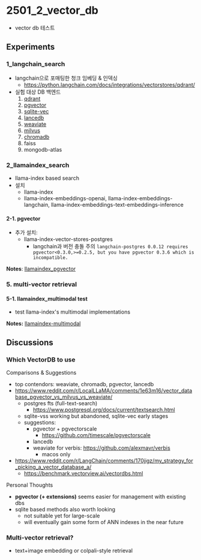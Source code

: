 # 2501_2_vector_db
* vector db 테스트

## Experiments
### 1_langchain_search
* langchain으로 포매팅한 청크 임베딩 & 인덱싱
    * https://python.langchain.com/docs/integrations/vectorstores/qdrant/
* 실험 대상 DB 백엔드
    1. [qdrant](./docs/langchain_qdrant.md)
    2. [pgvector](./docs/langchain_pgvector.md)
    3. [sqlite-vec](./docs/langchain_sqlitevec.md)
    4. [lancedb](./docs/langchain_lancedb.md)
    5. [weaviate](./docs/langchain_weaviate.md)
    6. [milvus](./docs/langchain_milvus.md)
    7. [chromadb](./docs/langchain_chromadb.md)
    8. faiss
    9. mongodb-atlas


### 2_llamaindex_search
* llama-index based search
* 설치
    * llama-index
    * llama-index-embeddings-openai, llama-index-embeddings-langchain, llama-index-embeddings-text-embeddings-inference

#### 2-1. pgvector
* 추가 설치:
    * llama-index-vector-stores-postgres
        * langchain과 버전 충돌 주의 `langchain-postgres 0.0.12 requires pgvector<0.3.0,>=0.2.5, but you have pgvector 0.3.6 which is incompatible.`

**Notes**: [llamaindex_pgvector](./llamaindex_pgvector.md)

### 5. multi-vector retrieval
#### 5-1. llamaindex_multimodal test
* test llama-index's multimodal implementations

**Notes:** [llamaindex-multimodal](./docs/llamaindex_multimodal.md)


## Discussions
### Which VectorDB to use
Comparisons & Suggestions
* top contendors: weaviate, chromadb, pgvector, lancedb
* https://www.reddit.com/r/LocalLLaMA/comments/1e63m16/vector_database_pgvector_vs_milvus_vs_weaviate/
    * postgres fts (full-text-search)
        * https://www.postgresql.org/docs/current/textsearch.html
    * sqlite-vss working but abandoned, sqlite-vec early stages
    * suggestions:
        * pgvector + pgvectorscale
            * https://github.com/timescale/pgvectorscale
        * lancedb
        * weaviate for verbis: https://github.com/alexmavr/verbis
            * macos only
* https://www.reddit.com/r/LangChain/comments/170jigz/my_strategy_for_picking_a_vector_database_a/
    * https://benchmark.vectorview.ai/vectordbs.html

Personal Thoughts
* **pgvector (+ extensions)** seems easier for management with existing dbs
* sqlite based methods also worth looking
    * not suitable yet for large-scale
    * will eventually gain some form of ANN indexes in the near future


### Multi-vector retrieval?
* text+image embedding or colpali-style retrieval